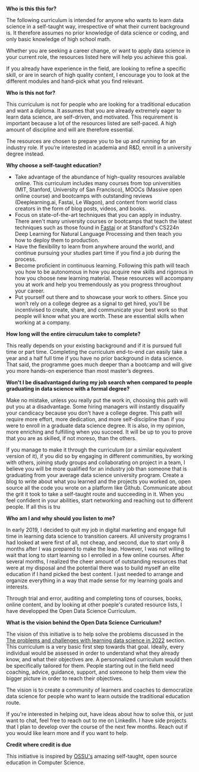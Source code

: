 **Who is this this for?**

The following curriculum is intended for anyone who wants to learn data science in a self-taught way, irrespective of what their current background is. It therefore assumes no prior knowledge of data science or coding, and only basic knowledge of high school math.

Whether you are seeking a career change, or want to apply data science in your current role, the resources listed here will help you achieve this goal.

If you already have experience in the field, are looking to refine a specific skill, or are in search of high quality content, I encourage you to look at the different modules and hand-pick what you find relevant.

**Who is this __not__ for?**

This curriculum is not for people who are looking for a traditional education and want a diploma.
It assumes that you are already extremely eager to learn data science, are self-driven, and motivated. This requirement is important because a lot of the resources listed are self-paced. A high amount of discipline and will are therefore essential.

The resources are chosen to prepare you to be up and running for an industry role. If you’re interested in academia and R&D, enroll in a university degree instead.

**Why choose a self-taught education?**

- Take advantage of the abundance of high-quality resources available online. This curriculum includes many courses from top universities (MIT, Stanford, University of San Francisco), MOOCs (Massive open online course) and bootcamps with outstanding reviews (Deeplearning.ai, Fastai, Le Wagon), and content from world class creators in the form of blog posts, videos, and books.
- Focus on state-of-the-art techniques that you can apply in industry. There aren't many university courses or bootcamps that teach the latest techniques such as those found in [Fastai](https://fast.ai) or at Standford's CS224n Deep Learning for Natural Language Processing and then teach you how to deploy them to production.
- Have the flexibility to learn from anywhere around the world, and continue pursuing your studies part time if you find a job during the process.
- Become proficient in continuous learning. Following this path will teach you how to be autonomous in how you acquire new skills and rigorous in how you choose new learning material. These resources will accompany you at work and help you tremendously as you progress throughout your career.
- Put yourself out there and to showcase your work to others. Since you won’t rely on a college degree as a signal to get hired, you’ll be incentivised to create, share, and communicate your best work so that people will know what you are worth. These are essential skills when working at a company.

**How long will the entire cirruculum take to complete?**

This really depends on your existing background and if it is pursued full time or part time. Completing the curriculum end-to-end can easily take a year and a half full time if you have no prior background in data science. That said, the programme goes much deeper than a bootcamp and will give you more hands-on experience than most master’s degrees.

**Won't I be disadvantaged during my job search when compared to people graduating in data science with a formal degree?**

Make no mistake, unless you really put the work in, choosing this path will put you at a disadvantage. Some hiring managers will instantly disqualify your candicacy because you don't have a college degree.
This path will require more effort, more dedication, and more self-discipline than if you were to enroll in a graduate data science degree. It is also, in my opinion, more enriching and fulfilling when you succeed. It will be up to you to prove that you are as skilled, if not moreso, than the others.

If you manage to make it through the curriculum (or a similar equivalent version of it), if you did so by engaging in different communities, by working with others, joining study groups and collaborating on project in a team, I believe you will be more qualified for an industry job than someone that is graduating from your average data science university program.
Create a blog to write about what you learned and the projects you worked on, open source all the code you wrote on a platform like Github. Communicate about the grit it took to take a self-taught route and succeeding in it. When you feel confident in your abilities, start networking and reaching out to different people. 
If all this is tru

**Who am I and why should you listen to me?**

In early 2019, I decided to quit my job in digital marketing and engage full time in learning data science to transition careers. All university programs I had looked at were first of all, not cheap, and second, due to start only 8 months after I was prepared to make the leap. However, I was not willing to wait that long to start learning so I enrolled in a few online courses. After several months, I realized the cheer amount of outstanding resources that were at my disposal and the potential there was to build myself an elite education if I hand picked the best content. I just needed to arrange and organize everything in a way that made sense for my learning goals and interests. 

Through trial and error, auditing and completing tons of courses, books, online content, and by looking at other poeple's curated resource lists, I have developped the Open Data Science Curriculum.


**What is the vision behind the Open Data Science Curriculum?**

The vision of this initiative is to help solve the problems discussed in the [The problems and challenges with learning data science in 2022](open_data_science_curriculum.md) section.
This curriculum is a very basic first step towards that goal.
Ideally, every individual would be assessed in order to understand what they already know, and what their objectives are. A personnalized curriculum would then be specifically tailored for them. People starting out in the field need coaching, advice, guidance, support, and someone to help them view the bigger picture in order to reach their objectives.

The vision is to create a community of learners and coaches to democratize data science for people who want to learn outside the traditional education route.

If you're interested in helping out, have ideas about how to solve this, or just want to chat, feel free to reach out to me on LinkedIn.
I have side projects that I plan to develop over the course of the next few months. Reach out if you would like learn more and if you want to help.

**Credit where credit is due**

This initiative is inspired by [OSSU's](https://github.com/ossu/computer-science) amazing self-taught, open source education in Computer Science.